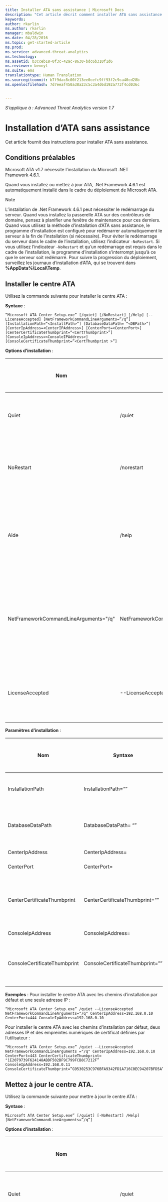 ```yaml
---
title: Installer ATA sans assistance | Microsoft Docs
description: "Cet article décrit comment installer ATA sans assistance."
keywords: 
author: rkarlin
ms.author: rkarlin
manager: mbaldwin
ms.date: 04/28/2016
ms.topic: get-started-article
ms.prod: 
ms.service: advanced-threat-analytics
ms.technology: 
ms.assetid: b3cceb18-0f3c-42ac-8630-bdc6b310f1d6
ms.reviewer: bennyl
ms.suite: ems
translationtype: Human Translation
ms.sourcegitcommit: b7f9dac8c00f213ee0cefc9ff93f2c9ca40cd28b
ms.openlocfilehash: 7d7eeaf450a38a23c5c3a4d6d192a773f4cd036c


---
```


*S’applique à : Advanced Threat Analytics version 1.7*



# <a name="ata-silent-installation"></a>Installation d’ATA sans assistance
Cet article fournit des instructions pour installer ATA sans assistance.
## <a name="prerequisites"></a>Conditions préalables

Microsoft ATA v1.7 nécessite l’installation du Microsoft .NET Framework 4.6.1. 

Quand vous installez ou mettez à jour ATA, .Net Framework 4.6.1 est automatiquement installé dans le cadre du déploiement de Microsoft ATA.

> [!Note] 
> L’installation de .Net Framework 4.6.1 peut nécessiter le redémarrage du serveur. Quand vous installez la passerelle ATA sur des contrôleurs de domaine, pensez à planifier une fenêtre de maintenance pour ces derniers.
Quand vous utilisez la méthode d’installation d’ATA sans assistance, le programme d’installation est configuré pour redémarrer automatiquement le serveur à la fin de l’installation (si nécessaire). Pour éviter le redémarrage du serveur dans le cadre de l’installation, utilisez l’indicateur `-NoRestart`. Si vous utilisez l’indicateur `-NoRestart` et qu’un redémarrage est requis dans le cadre de l’installation, le programme d’installation s’interrompt jusqu’à ce que le serveur soit redémarré. Pour suivre la progression du déploiement, surveillez les journaux d’installation d’ATA, qui se trouvent dans **%AppData%\Local\Temp**.


## <a name="install-the-ata-center"></a>Installer le centre ATA

Utilisez la commande suivante pour installer le centre ATA :

**Syntaxe** :

    “Microsoft ATA Center Setup.exe” [/quiet] [/NoRestart] [/Help] [--LicenseAccepted] [NetFrameworkCommandLineArguments=”/q”] [InstallationPath=“<InstallPath>”] [DatabaseDataPath= “<DBPath>”] [CenterIpAddress=<CenterIPAddress>] [CenterPort=<CenterPort>] [CenterCertificateThumbprint=“<CertThumbprint>”] 
    [ConsoleIpAddress=<ConsoleIPAddress>] [ConsoleCertificateThumbprint=”<CertThumbprint >”]
    
**Options d’installation** :

|Nom|Syntaxe|Obligatoire pour une installation sans assistance ?|Description|
|-------------|----------|---------|---------|
|Quiet|/quiet|Oui|Exécute le programme d’installation sans afficher d’interface utilisateur, ni d’invites.|
|NoRestart|/norestart|Non|Supprime toute tentative de redémarrage. Par défaut, l’interface utilisateur demande la confirmation du redémarrage.|
|Aide|/help|Non|Fournit une aide et une référence rapide. Affiche l’utilisation correcte de la commande d’installation, y compris la liste de tous les comportements et options.|
|NetFrameworkCommandLineArguments="/q"|NetFrameworkCommandLineArguments="/q"|Oui|Spécifie les paramètres d’installation de .Net Framework. Doit être définie de manière à effectuer l’installation sans assistance de .Net Framework.|
|LicenseAccepted|--LicenseAccepted|Oui|Indique que la licence a été lue et approuvée. Doit être définie sur installation sans assistance.|

**Paramètres d’installation** :

|Nom|Syntaxe|Obligatoire pour une installation sans assistance ?|Description|
|-------------|----------|---------|---------|
|InstallationPath|InstallationPath=“<InstallPath>”|Non|Définit le chemin de l’installation des fichiers binaires ATA. Chemin par défaut : C:\Program Files\Microsoft Advanced Threat Analytics\Center|
|DatabaseDataPath|DatabaseDataPath= “<DBPath>”|Non|Définit le chemin du dossier des données de la base de données ATA. Chemin par défaut : C:\Program Files\Microsoft Advanced Threat Analytics\Center\MongoDB\bin\data|
|CenterIpAddress|CenterIpAddress=<CenterIPAddress>|Oui|Définit l’adresse IP du service du centre ATA|
|CenterPort|CenterPort=<CenterPort>|Oui|Définit le port réseau du service du centre ATA|
|CenterCertificateThumbprint|CenterCertificateThumbprint=“<CertThumbprint>”|Non|Définit l’empreinte numérique du certificat pour le service du centre ATA. Ce certificat est utilisé pour sécuriser la communication entre le centre ATA et la passerelle ATA. Si ce paramètre n’est pas défini, l’installation génère un certificat auto-signé.|
|ConsoleIpAddress|ConsoleIpAddress=<ConsoleIPAddress>|Oui|Définit l’adresse IP de la console ATA|
|ConsoleCertificateThumbprint|ConsoleCertificateThumbprint=”<CertThumbprint >”|Non|Spécifie l’empreinte numérique du certificat pour la console ATA. Ce certificat est utilisé pour valider l’identité du site web de la console ATA. Si ce paramètre n’est pas spécifié, l’installation génère un certificat auto-signé.|

**Exemples** : Pour installer le centre ATA avec les chemins d’installation par défaut et une seule adresse IP :

    “Microsoft ATA Center Setup.exe” /quiet --LicenseAccepted NetFrameworkCommandLineArguments="/q" CenterIpAddress=192.168.0.10
    CenterPort=444 ConsoleIpAddress=192.168.0.10

Pour installer le centre ATA avec les chemins d’installation par défaut, deux adresses IP et des empreintes numériques de certificat définies par l’utilisateur :

    “Microsoft ATA Center Setup.exe” /quiet --LicenseAccepted NetFrameworkCommandLineArguments ="/q" CenterIpAddress=192.168.0.10 CenterPort=443 CenterCertificateThumbprint= ‎"1E2079739F624148ABDF502BF9C799FCB8C7212F”
    ConsoleIpAddress=192.168.0.11  ConsoleCertificateThumbprint=”G9530253C976BFA9342FD1A716C0EC94207BFD5A”

## <a name="update-the-ata-center"></a>Mettez à jour le centre ATA.

Utilisez la commande suivante pour mettre à jour le centre ATA :

**Syntaxe** :

    Microsoft ATA Center Setup.exe” [/quiet] [-NoRestart] /Help] [NetFrameworkCommandLineArguments=”/q”]


**Options d’installation** :

|Nom|Syntaxe|Obligatoire pour une installation sans assistance ?|Description|
|-------------|----------|---------|---------|
|Quiet|/quiet|Oui|Exécute le programme d’installation sans afficher d’interface utilisateur, ni d’invites.|
|NoRestart|/norestart|Non|Supprime toute tentative de redémarrage. Par défaut, l’interface utilisateur demande la confirmation du redémarrage.|
|Aide|/help|Non|Fournit une aide et une référence rapide. Affiche l’utilisation correcte de la commande d’installation, y compris la liste de tous les comportements et options.|
|NetFrameworkCommandLineArguments="/q"|NetFrameworkCommandLineArguments="/q"|Oui|Spécifie les paramètres d’installation de .Net Framework. Doit être définie de manière à effectuer l’installation sans assistance de .Net Framework.|


Pendant la mise à jour d’ATA, le programme d’installation détecte automatiquement qu’ATA est déjà installé sur le serveur, et aucune option d’installation de mise à jour n’est requise.

**Exemples** : Pour mettre à jour le centre ATA sans assistance. Dans les environnements de grande taille, la mise à jour du centre ATA peut prendre un certain temps. Surveillez les journaux ATA pour suivre la progression de la mise à jour.

        “Microsoft ATA Center Setup.exe” /quiet NetFrameworkCommandLineArguments="/q"

## <a name="uninstall-the-ata-center-silently"></a>Désinstaller le centre ATA sans assistance

Utilisez la commande suivante pour effectuer une désinstallation sans assistance du centre ATA : **Syntaxe** :

    Microsoft ATA Center Setup.exe [/quiet] [/Uninstall] [/NoRestart] [/Help]
     [--DeleteExistingDatabaseData]

**Options d’installation** :

|Nom|Syntaxe|Obligatoire pour une désinstallation sans assistance ?|Description|
|-------------|----------|---------|---------|
|Quiet|/quiet|Oui|Exécute le programme de désinstallation sans afficher d’interface utilisateur, ni d’invites.|
|Désinstaller|/uninstall|Oui|Exécute la désinstallation sans assistance du centre ATA du serveur.|
|NoRestart|/norestart|Non|Supprime toute tentative de redémarrage. Par défaut, l’interface utilisateur demande la confirmation du redémarrage.|
|Aide|/help|Non|Fournit une aide et une référence rapide. Affiche l’utilisation correcte de la commande d’installation, y compris la liste de tous les comportements et options.|

**Paramètres d’installation** :

|Nom|Syntaxe|Obligatoire pour une désinstallation sans assistance ?|Description|
|-------------|----------|---------|---------|
|DeleteExistingDatabaseData|DeleteExistingDatabaseData|Non|Supprime tous les fichiers de la base de données existante.|

**Exemples** : Pour désinstaller sans assistance le centre ATA du serveur, en supprimant toutes les données de base de données existantes :


    “Microsoft ATA Center Setup.exe” /quiet /uninstall --DeleteExistingDatabaseData

## <a name="ata-gateway-silent-installation"></a>Installation de la passerelle ATA sans assistance
Utilisez la commande suivante pour installer la passerelle ATA sans assistance :

**Syntaxe** :

    Microsoft ATA Gateway Setup.exe [/quiet] [/NoRestart] [/Help] [NetFrameworkCommandLineArguments ="/q"] 
    [GatewayCertificateThumbprint=”<CertThumbprint >”] [ConsoleAccountName=”<AccountName>”] 
    [ConsoleAccountPassword=”<AccountPassword>”]

**Options d’installation** :

|Nom|Syntaxe|Obligatoire pour une installation sans assistance ?|Description|
|-------------|----------|---------|---------|
|Quiet|/quiet|Oui|Exécute le programme d’installation sans afficher d’interface utilisateur, ni d’invites.|
|NoRestart|/norestart|Non|Supprime toute tentative de redémarrage. Par défaut, l’interface utilisateur demande la confirmation du redémarrage.|
|Aide|/help|Non|Fournit une aide et une référence rapide. Affiche l’utilisation correcte de la commande d’installation, y compris la liste de tous les comportements et options.|
|NetFrameworkCommandLineArguments="/q"|NetFrameworkCommandLineArguments="/q"|Oui|Spécifie les paramètres d’installation de .Net Framework. Doit être définie de manière à effectuer l’installation sans assistance de .Net Framework.|

**Paramètres d’installation** :

|Nom|Syntaxe|Obligatoire pour une installation sans assistance ?|Description|
|-------------|----------|---------|---------|
|GatewayCertificateThumbprint|GatewayCertificateThumbprint=”<CertThumbprint >”|Non|Définit l’empreinte numérique du certificat pour le service du centre ATA. Ce certificat est utilisé pour sécuriser la communication entre le centre ATA et la passerelle ATA. Si ce paramètre n’est pas défini, l’installation génère un certificat auto-signé.|
|ConsoleAccountName|ConsoleAccountName=”<AccountName>”|Oui|Définit le nom du compte d’utilisateur (user@domain.com) qui est utilisé pour inscrire la passerelle ATA auprès du centre ATA.|
|ConsoleAccountPassword|ConsoleAccountPassword=”<AccountPassword>”|Oui|Définit le mot de passe du compte d’utilisateur (user@domain.com) qui est utilisé pour inscrire la passerelle ATA auprès du centre ATA.|

**Exemples** : Pour installer sans assistance la passerelle ATA et l’inscrire auprès du centre ATA en utilisant les informations d’identification spécifiées :

    “Microsoft ATA Gateway Setup.exe” /quiet NetFrameworkCommandLineArguments="/q" 
    ConsoleAccountName=”user@contoso.com” ConsoleAccountPassword=“userpwd”
    

## <a name="update-the-ata-gateway"></a>Mettre à jour la passerelle ATA

Utilisez la commande suivante pour mettre à jour la passerelle ATA sans assistance :

**Syntaxe** :

    Microsoft ATA Gateway Setup.exe [/quiet] [/NoRestart] /Help] [NetFrameworkCommandLineArguments="/q"]


**Options d’installation** :

|Nom|Syntaxe|Obligatoire pour une installation sans assistance ?|Description|
|-------------|----------|---------|---------|
|Quiet|/quiet|Oui|Exécute le programme d’installation sans afficher d’interface utilisateur, ni d’invites.|
|NoRestart|/norestart|Non|Supprime toute tentative de redémarrage. Par défaut, l’interface utilisateur demande la confirmation du redémarrage.|
|Aide|/help|Non|Fournit une aide et une référence rapide. Affiche l’utilisation correcte de la commande d’installation, y compris la liste de tous les comportements et options.|
|NetFrameworkCommandLineArguments="/q"|NetFrameworkCommandLineArguments="/q"|Oui|Spécifie les paramètres d’installation de .Net Framework. Doit être définie de manière à effectuer l’installation sans assistance de .Net Framework.|


**Exemples** : Pour mettre à jour la passerelle ATA sans assistance :

        Microsoft ATA Gateway Setup.exe /quiet NetFrameworkCommandLineArguments="/q"

## <a name="uninstall-the-ata-gateway-silently"></a>Désinstaller la passerelle ATA sans assistance

Utilisez la commande suivante pour effectuer une désinstallation sans assistance de la passerelle ATA : **Syntaxe** :

    Microsoft ATA Gateway Setup.exe [/quiet] [/Uninstall] [/NoRestart] [/Help]
    
**Options d’installation** :

|Nom|Syntaxe|Obligatoire pour une désinstallation sans assistance ?|Description|
|-------------|----------|---------|---------|
|Quiet|/quiet|Oui|Exécute le programme de désinstallation sans afficher d’interface utilisateur, ni d’invites.|
|Désinstaller|/uninstall|Oui|Exécute la désinstallation sans assistance de la passerelle ATA du serveur.|
|NoRestart|/norestart|Non|Supprime toute tentative de redémarrage. Par défaut, l’interface utilisateur demande la confirmation du redémarrage.|
|Aide|/help|Non|Fournit une aide et une référence rapide. Affiche l’utilisation correcte de la commande d’installation, y compris la liste de tous les comportements et options.|

**Exemples** : Pour désinstaller sans assistance la passerelle ATA du serveur :


    Microsoft ATA Gateway Setup.exe /quiet /uninstall
    









## <a name="see-also"></a>Voir aussi

- [Consultez le forum ATA !](https://social.technet.microsoft.com/Forums/security/home?forum=mata)
- [Configurer la collecte d’événements](configure-event-collection.md)
- [Configuration requise pour ATA](/advanced-threat-analytics/plan-design/ata-prerequisites)


<!--HONumber=Dec16_HO1-->


